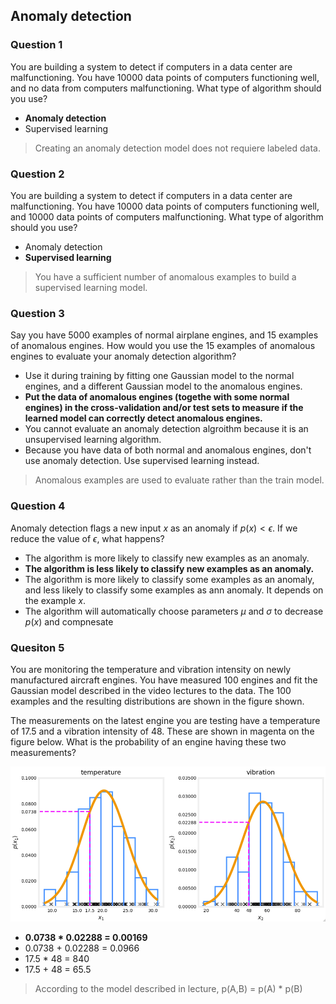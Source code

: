 ## Anomaly detection

### Question 1

You are building a system to detect if computers in a data center are malfunctioning. You have 10000 data points of computers functioning well, and no data from computers malfunctioning. What type of algorithm should you use?

- **Anomaly detection**
- Supervised learning

> Creating an anomaly detection model does not requiere labeled data.

### Question 2

You are building a system to detect if computers in a data center are malfunctioning. You have 10000 data points of computers functioning well, and 10000 data points of computers malfunctioning. What type of algorithm should you use?

- Anomaly detection
- **Supervised learning**

> You have a sufficient number of anomalous examples to build a supervised learning model.

### Question 3

Say you have 5000 examples of normal airplane engines, and 15 examples of anomalous engines. How would you use the 15 examples of anomalous engines to evaluate your anomaly detection algorithm?

- Use it during training by fitting one Gaussian model to the normal engines, and a different Gaussian model to the anomalous engines.
- **Put the data of anomalous engines (togethe with some normal engines) in the cross-validation and/or test sets to measure if the learned model can correctly detect anomalous engines.**
- You cannot evaluate an anomaly detection algroithm because it is an unsupervised learning algorithm.
- Because you have data of both normal and anomalous engines, don't use anomaly detection. Use supervised learning instead.

> Anomalous examples are used to evaluate rather than the train model.

### Question 4

Anomaly detection flags a new input $x$ as an anomaly if $p(x) < \epsilon$. If we reduce the value of $\epsilon$, what happens?

- The algorithm is more likely to classify new examples as an anomaly.
- **The algorithm is less likely to classify new examples as an anomaly.**
- The algorithm is more likely to classify some examples as an anomaly, and less likely to classify some examples as ann anomaly. It depends on the example $x$.
- The algorithm will automatically choose parameters $\mu$ and $\sigma$ to decrease $p(x)$ and compnesate

### Quesiton 5

You are monitoring the temperature and vibration intensity on newly manufactured aircraft engines. You have measured 100 engines and fit the Gaussian model described in the video lectures to the data. The 100 examples and the resulting distributions are shown in the figure shown.

The measurements on the latest engine you are testing have a temperature of 17.5 and a vibration intensity of 48. These are shown in magenta on the figure below. What is the probability of an engine having these two measurements?

![1](./images/1.png)

- **0.0738 \* 0.02288 = 0.00169**
- 0.0738 + 0.02288 = 0.0966
- 17.5 \* 48 = 840
- 17.5 + 48 = 65.5

> According to the model described in lecture, p(A,B) = p(A) * p(B)
